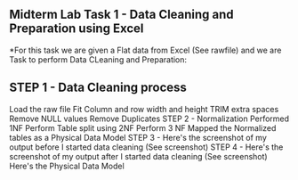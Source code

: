 ## Midterm Lab Task 1 - Data Cleaning and Preparation using Excel

*For this task we are given a Flat data from Excel (See rawfile) and we are Task to perform Data CLeaning and Preparation:

## STEP 1 - Data Cleaning process
Load the raw file
Fit Column and row width and height
TRIM extra spaces
Remove NULL values
Remove Duplicates
STEP 2 - Normalization
Performed 1NF
Perform Table split using 2NF
Perform 3 NF
Mapped the Normalized tables as a Physical Data Model
STEP 3 - Here's the screenshot of my output before I started data cleaning (See screenshot)
STEP 4 - Here's the screenshot of my output after I started data cleaning (See screenshot)
Here's the Physical Data Model

